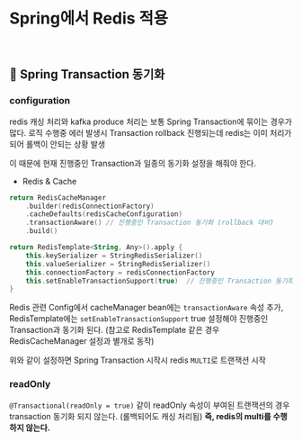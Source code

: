 # Spring에서 Redis 적용

<br>

## 📌 Spring Transaction 동기화

### configuration

redis 캐싱 처리와 kafka produce 처리는 보통 Spring Transaction에 묶이는 경우가 많다.
로직 수행중 에러 발생시 Transaction rollback 진행되는데 redis는 이미 처리가 되어 롤백이 안되는 상황 발생

이 때문에 현재 진행중인 Transaction과 일종의 동기화 설정을 해줘야 한다.

- Redis & Cache
```kotlin
return RedisCacheManager
    .builder(redisConnectionFactory)
    .cacheDefaults(redisCacheConfiguration)
    .transactionAware() // 진행중인 Transaction 동기화 (rollback 대비)
    .build()

return RedisTemplate<String, Any>().apply {
    this.keySerializer = StringRedisSerializer()
    this.valueSerializer = StringRedisSerializer()
    this.connectionFactory = redisConnectionFactory
    this.setEnableTransactionSupport(true)  // 진행중인 Transaction 동기화
}
```
Redis 관련 Config에서 cacheManager bean에는 `transactionAware` 속성 추가, RedisTemplate에는 `setEnableTransactionSupport` true 설정해야 진행중인 Transaction과 동기화 된다.
(참고로 RedisTemplate 같은 경우 RedisCacheManager 설정과 별개로 동작)

위와 같이 설정하면 Spring Transaction 시작시 redis `MULTI`로 트랜잭션 시작

### readOnly

`@Transactional(readOnly = true)` 같이 readOnly 속성이 부여된 트랜잭션의 경우 transaction 동기화 되지 않는다. (롤백되어도 캐싱 처리됨)
**즉, redis의 multi를 수행하지 않는다.**

